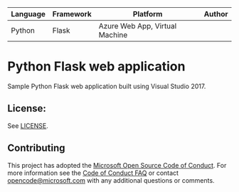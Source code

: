 <table><thead><tr class="header"><th>Language</th><th>Framework</th><th>Platform</th><th>Author</th></tr></thead><tbody><tr class="odd"><td>Python</td><td>Flask</td><td>Azure Web App, Virtual Machine</td><td></td></tr></tbody></table>

# Python Flask web application

Sample Python Flask web application built using Visual Studio 2017.

## License:

See [LICENSE](LICENSE).

## Contributing

This project has adopted the [Microsoft Open Source Code of Conduct](https://opensource.microsoft.com/codeofconduct/). For more information see the [Code of Conduct FAQ](https://opensource.microsoft.com/codeofconduct/faq/) or contact <opencode@microsoft.com> with any additional questions or comments.
